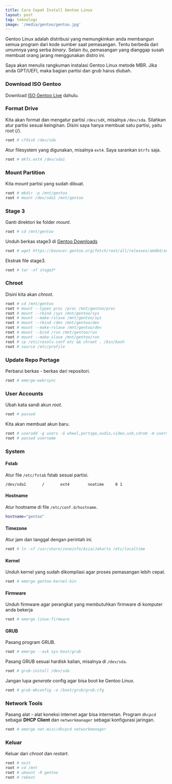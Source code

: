 ```yaml
---
title: Cara Cepat Install Gentoo Linux
layout: post
tag: teknologi
image: '/media/gentoo/gentoo.jpg'
---
```

Gentoo Linux adalah distribusi yang memungkinkan anda membangun semua program dari kode sumber saat pemasangan. Tentu berbeda dari umumnya yang serba *binary*. Selain itu, pemasangan yang dianggap susah membuat orang jarang menggunakan distro ini.

Saya akan menulis rangkuman instalasi Gentoo Linux metode MBR. Jika anda GPT/UEFI, maka bagian partisi dan grub harus diubah.

### Download ISO Gentoo
Download [ISO Gentoo Live](https://www.gentoo.org/downloads/) dahulu.

### Format Drive
Kita akan format dan mengatur partisi `/dev/sdX`, misalnya `/dev/sda`. Silahkan atur partisi sesuai keinginan. Disini saya hanya membuat satu partisi, yaitu root (/).
```bash
root # cfdisk /dev/sda
```
Atur filesystem yang digunakan, misalnya `ext4`. Saya sarankan `btrfs` saja.
```bash
root # mkfs.ext4 /dev/sda1
```

### Mount Partition
Kita *mount* partisi yang sudah dibuat.
```bash
root # mkdir -p /mnt/gentoo
root # mount /dev/sda1 /mnt/gentoo
```

### Stage 3
Ganti direktori ke folder *mount*.
```bash
root # cd /mnt/gentoo
```
Unduh berkas stage3 di [Gentoo Downloads](https://bouncer.gentoo.org/fetch/root/all/releases/amd64/autobuilds/20220924T034745Z/stage3-amd64-desktop-openrc-20220924T034745Z.tar.xz)
```bash
root # wget https://bouncer.gentoo.org/fetch/root/all/releases/amd64/autobuilds/20220924T034745Z/stage3-amd64-desktop-openrc-20220924T034745Z.tar.xz
```
Ekstrak file stage3.
```bash
root # tar -xf stage3*
```

### Chroot
Disini kita akan *chroot*.
```bash
root # cd /mnt/gentoo
root # mount --types proc /proc /mnt/gentoo/proc
root # mount --rbind /sys /mnt/gentoo/sys
root # mount --make-rslave /mnt/gentoo/sys
root # mount --rbind /dev /mnt/gentoo/dev
root # mount --make-rslave /mnt/gentoo/dev
root # mount --bind /run /mnt/gentoo/run
root # mount --make-slave /mnt/gentoo/run
root # cp /etc/resolv.conf etc && chroot . /bin/bash
root # source /etc/profile
```

### Update Repo Portage
Perbarui berkas - berkas dari repositori.
```bash
root # emerge-webrsync
```

### User Accounts
Ubah kata sandi akun *root*.
```bash
root # passwd
```
Kita akan membuat akun baru.
```bash
root # useradd -g users -G wheel,portage,audio,video,usb,cdrom -m username
root # passwd username
```

### System
#### Fstab
Atur file `/etc/fstab` fstab sesuai partisi.
```
/dev/sda1		/		ext4		noatime		0 1
```
#### Hostname
Atur hostname di file `/etc/conf.d/hostname`.
```bash
hostname="gentoo"
```
#### Timezone
Atur jam dan tanggal dengan perintah ini.
```bash
root # ln -sf /usr/share/zoneinfo/Asia/Jakarta /etc/localtime
```
#### Kernel
Unduh kernel yang sudah dikompilasi agar proses pemasangan lebih cepat.
```bash
root # emerge gentoo-kernel-bin
```

#### Firmware
Unduh firmware agar perangkat yang membutuhkan firmware di komputer anda bekerja
```bash
root # emerge linux-firmware
```

#### GRUB
Pasang program GRUB.
```bash
root # emerge --ask sys-boot/grub
```
Pasang GRUB sesuai hardisk kalian, misalnya di `/dev/sda`.
```bash
root # grub-install /dev/sda
```
Jangan lupa *generate* config agar bisa boot ke Gentoo Linux.
```bash
root # grub-mkconfig -o /boot/grub/grub.cfg
```

### Network Tools
Pasang alat - alat koneksi internet agar bisa internetan. Program `dhcpcd` sebagai **DHCP Client** dan `networkmanager` sebagai konfigurasi jaringan.
```bash
root # emerge net-misc/dhcpcd networkmanager
```

### Keluar
Keluar dari *chroot* dan *restart*.
```bash
root # exit
root # cd /mnt
root # umount -R gentoo
root # reboot 
```
